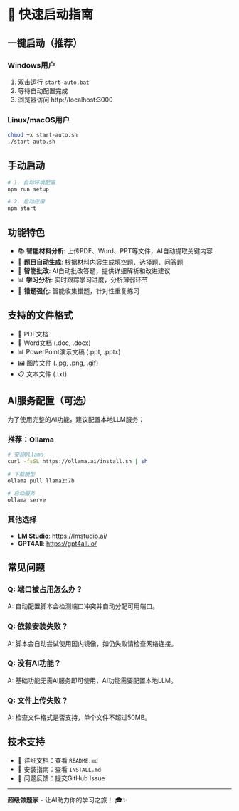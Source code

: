 # 🚀 快速启动指南

## 一键启动（推荐）

### Windows用户
1. 双击运行 `start-auto.bat`
2. 等待自动配置完成
3. 浏览器访问 http://localhost:3000

### Linux/macOS用户
```bash
chmod +x start-auto.sh
./start-auto.sh
```

## 手动启动
```bash
# 1. 自动环境配置
npm run setup

# 2. 启动应用
npm start
```

## 功能特色
- 📚 **智能材料分析**: 上传PDF、Word、PPT等文件，AI自动提取关键内容
- 🧠 **题目自动生成**: 根据材料内容生成填空题、选择题、问答题
- 🤖 **智能批改**: AI自动批改答题，提供详细解析和改进建议
- 📊 **学习分析**: 实时跟踪学习进度，分析薄弱环节
- 🎯 **错题强化**: 智能收集错题，针对性重复练习

## 支持的文件格式
- 📄 PDF文档
- 📝 Word文档 (.doc, .docx)
- 📊 PowerPoint演示文稿 (.ppt, .pptx)
- 🖼️ 图片文件 (.jpg, .png, .gif)
- 📋 文本文件 (.txt)

## AI服务配置（可选）
为了使用完整的AI功能，建议配置本地LLM服务：

### 推荐：Ollama
```bash
# 安装Ollama
curl -fsSL https://ollama.ai/install.sh | sh

# 下载模型
ollama pull llama2:7b

# 启动服务
ollama serve
```

### 其他选择
- **LM Studio**: https://lmstudio.ai/
- **GPT4All**: https://gpt4all.io/

## 常见问题

### Q: 端口被占用怎么办？
A: 自动配置脚本会检测端口冲突并自动分配可用端口。

### Q: 依赖安装失败？
A: 脚本会自动尝试使用国内镜像，如仍失败请检查网络连接。

### Q: 没有AI功能？
A: 基础功能无需AI服务即可使用，AI功能需要配置本地LLM。

### Q: 文件上传失败？
A: 检查文件格式是否支持，单个文件不超过50MB。

## 技术支持
- 📖 详细文档：查看 `README.md`
- 🔧 安装指南：查看 `INSTALL.md`
- 🐛 问题反馈：提交GitHub Issue

---
**超级做题家** - 让AI助力你的学习之旅！ 🎓✨